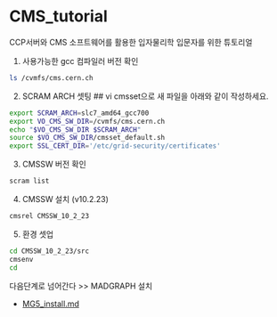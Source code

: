 # CMS_tutorial
CCP서버와 CMS 소프트웨어를 활용한 입자물리학 입문자를 위한 튜토리얼

1. 사용가능한 gcc 컴파일러 버전 확인
```bash
ls /cvmfs/cms.cern.ch
```

2. SCRAM ARCH 셋팅 ## vi cmsset으로 새 파일을 아래와 같이 작성하세요.
```bash
export SCRAM_ARCH=slc7_amd64_gcc700
export VO_CMS_SW_DIR=/cvmfs/cms.cern.ch
echo "$VO_CMS_SW_DIR $SCRAM_ARCH"
source $VO_CMS_SW_DIR/cmsset_default.sh
export SSL_CERT_DIR='/etc/grid-security/certificates'
```

3. CMSSW 버전 확인
```bash
scram list
```

4. CMSSW 설치 (v10.2.23)
```bash
cmsrel CMSSW_10_2_23
```

5. 환경 셋업
```bash
cd CMSSW_10_2_23/src
cmsenv
cd
```
다음단계로 넘어간다 >> MADGRAPH 설치
- [MG5_install.md](https://github.com/resisov/CMS_tutorial/main/MG5_install.md)
